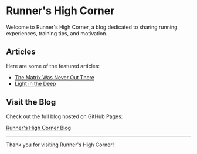 # Runner's High Corner

Welcome to Runner's High Corner, a blog dedicated to sharing running experiences, training tips, and motivation.

## Articles

Here are some of the featured articles:

- [The Matrix Was Never Out There](https://medium.com/@nkomomike005/title-the-matrix-was-never-out-there-1c92dc6a39ff)
- [Light in the Deep](https://medium.com/@nkomomike005/light-in-the-deep-by-m-nkomo-6bcc8552b1d3)

## Visit the Blog

Check out the full blog hosted on GitHub Pages:

[Runner's High Corner Blog](https://nkomo-cell.github.io/Runner-s-high-blog/)

---

Thank you for visiting Runner's High Corner!
